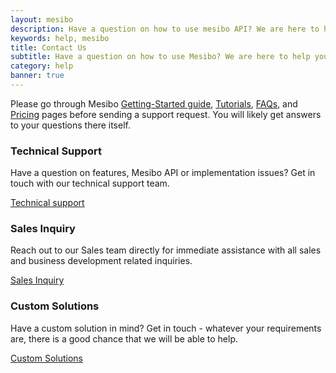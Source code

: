 ```yaml
---
layout: mesibo
description: Have a question on how to use mesibo API? We are here to help you
keywords: help, mesibo
title: Contact Us
subtitle: Have a question on how to use Mesibo? We are here to help you!
category: help
banner: true
---
```

<!-- main-container start -->
<!-- ================ -->
<section class="main-container">
<div class="container">
<div class="row justify-content-md-center">
<div class="col-lg-8">
<!-- <h2 class="text-center mt-4">Type of <strong>Inquiry</strong></h2>
<div class="separator"></div>
-->
<!-- 
<p class="large">We offer 24/7 support via email. All our Support Team members are working from our San Francisco Bay Area and Singapore offices. Depending on the ticket time and your past interactions, one of our teams will answer your queries. 
</p>
-->
<p class="large">Please go through Mesibo <a href="/documentation/get-started/" target="_blank">Getting-Started guide</a>, <a href="/documentation/tutorials/" target="_blank">Tutorials</a>, <a href="/documentation/faq/" target="_blank">FAQs</a>, and <a href="/documentation/pricing/" target="_blank">Pricing</a> pages before sending a support request. You will likely get answers to your questions there itself. </p>
</div>
</div>
<div class="row">
<div class="col-lg-4">
<div class="pv-30 ph-20 hc-item-box bordered hc-shadow text-center hc-element-invisible" data-animation-effect="fadeInDownSmall" data-effect-delay="100">
<span class="icon default-bg circle"><i class="fa fa-life-ring"></i></span>
<h3>Technical Support</h3>
<div class="separator clearfix"></div>
<p>Have a question on features, Mesibo API or implementation issues? Get in touch with our technical support team.</p>
<a href="/technical-support/" class="btn btn-animated btn-default-transparent radius-50">Technical support <i class="fa fa-chevron-right"></i></a>
</div>
</div>
<div class="col-lg-4">
<div class="pv-30 ph-20 hc-item-box bordered hc-shadow text-center hc-element-invisible" data-animation-effect="fadeInDownSmall" data-effect-delay="100">
<span class="icon default-bg circle"><i class="fa fa-diamond"></i></span>
<h3>Sales Inquiry</h3>
<div class="separator clearfix"></div>
<p>Reach out to our Sales team directly for immediate assistance with all sales and business development related inquiries.</p>
<a href="/sales/" class="btn btn-animated btn-default-transparent radius-50">Sales Inquiry <i class="fa fa-chevron-right"></i></a>
</div>
</div>
<div class="col-lg-4">
<div class="pv-30 ph-20 hc-item-box bordered hc-shadow text-center hc-element-invisible" data-animation-effect="fadeInDownSmall" data-effect-delay="100">
<span class="icon default-bg circle"><i class="fa fa-lightbulb-o"></i></span>
<h3>Custom Solutions</h3>
<div class="separator clearfix"></div>
<p>Have a custom solution in mind? Get in touch - whatever your requirements are, there is a good chance that we will be able to help. </p>
<a href="/custom-solutions/" class="btn btn-animated btn-default-transparent radius-50">Custom Solutions <i class="fa fa-chevron-right"></i></a>
</div>
</div>
</div>
</div>
</section>
<!-- section end -->

